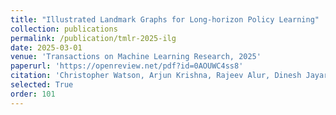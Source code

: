 ```yaml
---
title: "Illustrated Landmark Graphs for Long-horizon Policy Learning"
collection: publications
permalink: /publication/tmlr-2025-ilg
date: 2025-03-01
venue: 'Transactions on Machine Learning Research, 2025'
paperurl: 'https://openreview.net/pdf?id=0AOUWC4ss8'
citation: 'Christopher Watson, Arjun Krishna, Rajeev Alur, Dinesh Jayaraman. "Illustrated Landmark Graphs for Long-horizon Policy Learning." <i>TMLR</i>, 2025.'
selected: True
order: 101
---
```

